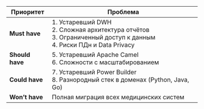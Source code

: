 | Приоритет                        | Проблема                                                                                                                                   |
| -------------------------------- | ------------------------------------------------------------------------------------------------------------------------------------------ |
| **Must have**                    | 1. Устаревший DWH  <br> 2. Сложная архитектура отчётов <br> 3. Ограниченный доступ к данным <br> 4. Риски ПДн и Data Privacy 				|
| **Should have**                  | 5. Устаревший Apache Camel <br> 6. Сложности с масштабированием                                                                            |
| **Could have**                   | 7. Устаревший Power Builder <br> 8. Разнородный стек в доменах (Python, Java, Go)                                                          |
| **Won’t have**                   | Полная миграция всех медицинских систем 								                                                                    |
